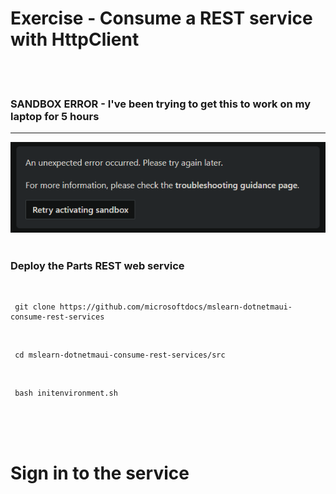 
# Exercise - Consume a REST service with HttpClient

<br><br>

<h3> SANDBOX ERROR - I've been trying to get this to work on my laptop for 5 hours </h3>

<hr>

![sandbox-error](https://raw.githubusercontent.com/Delos-343/IF4605_Pemrograman-Berbasis-Kerangka-Kerja-_A3_5025201159_M-Fachry_DwiHandoko/master/images/Azure-Sandbox_ERROR.png)
<br><br>


<h3> Deploy the Parts REST web service </h3>

<br>

```
 git clone https://github.com/microsoftdocs/mslearn-dotnetmaui-consume-rest-services 
```

<br>

```
 cd mslearn-dotnetmaui-consume-rest-services/src 
```

<br>

```
 bash initenvironment.sh 
```

<br><br><br>

# Sign in to the service

<br><br>
